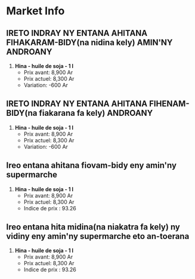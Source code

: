 # Market Info

## IRETO INDRAY NY ENTANA AHITANA FIHAKARAM-BIDY(na nidina kely) AMIN'NY ANDROANY

1. **Hina - huile de soja - 1 l**
   - Prix avant: 8,900 Ar
   - Prix actuel: 8,300 Ar
   - Variation: -600 Ar

## IRETO INDRAY NY ENTANA AHITANA FIHENAM-BIDY(na fiakarana fa kely) ANDROANY

1. **Hina - huile de soja - 1 l**
   - Prix avant: 8,900 Ar
   - Prix actuel: 8,300 Ar
   - Variation: -600 Ar

## Ireo entana ahitana fiovam-bidy eny amin'ny supermarche

1. **Hina - huile de soja - 1 l**
   - Prix avant: 8,900 Ar
   - Prix actuel: 8,300 Ar
   - Indice de prix : 93.26

## Ireo entana hita midina(na niakatra fa kely) ny vidiny eny amin'ny supermarche eto an-toerana

1. **Hina - huile de soja - 1 l**
   - Prix avant: 8,900 Ar
   - Prix actuel: 8,300 Ar
   - Indice de prix : 93.26

